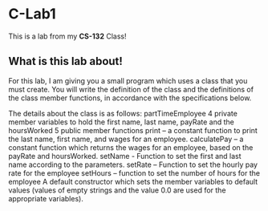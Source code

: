 # C-Lab1
<p>This is a lab from my <b>CS-132</b> Class!</p>

## What is this lab about!

For this lab, I am giving you a small program which uses a class that you must create.  You will write the definition of the class and the definitions of the class member functions, in accordance with the specifications below.

The details about the class is as follows:
partTimeEmployee 
4 private member variables to hold the first name, last name, payRate and the hoursWorked
5 public member functions
print – a constant function to print the last name, first name, and wages for an employee.
calculatePay – a constant function which returns the wages for an employee, based on the payRate and hoursWorked.
setName - Function to set the first and last name according to the parameters.
setRate – Function to set the hourly pay rate for the employee
setHours – function to set the number of hours for the employee
A default constructor which sets the member variables to default values (values of empty strings and the value 0.0 are used for the appropriate variables).

